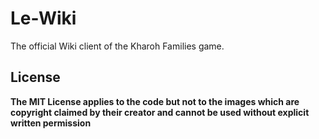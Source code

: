 # Le-Wiki
The official Wiki client of the Kharoh Families game.


## License
**The MIT License applies to the code but not to the images which are copyright claimed by their creator and cannot be used without explicit written permission**